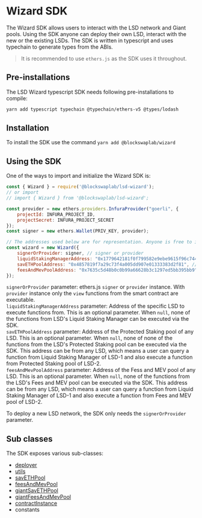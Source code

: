 # Wizard SDK
The Wizard SDK allows users to interact with the LSD network and Giant pools. Using the SDK anyone can deploy their own LSD, interact with the new or the existing LSDs. The SDK is written in typescript and uses typechain to generate types from the ABIs.  

> It is recommended to use `ethers.js` as the SDK uses it throughout.  

## Pre-installations
The LSD Wizard typescript SDK needs following pre-installations to compile:
```bash
yarn add typescript typechain @typechain/ethers-v5 @types/lodash
```

## Installation
To install the SDK use the command `yarn add @blockswaplab/wizard`  

## Using the SDK
One of the ways to import and initialize the Wizard SDK is:
```js
const { Wizard } = require('@blockswaplab/lsd-wizard');
// or import
// import { Wizard } from '@blockswaplab/lsd-wizard';

const provider = new ethers.providers.InfuraProvider("goerli", {
    projectId: INFURA_PROJECT_ID,
    projectSecret: INFURA_PROJECT_SECRET
});
const signer = new ethers.Wallet(PRIV_KEY, provider);

// The addresses used below are for representation. Anyone is free to initialise the SDK with their own LSD's respective addresses.  
const wizard = new Wizard({
    signerOrProvider: signer, // signer or provider
    liquidStakingManagerAddress: "0x1779642181f0f799582e9ebe9615f96c744e527b", // optional
    savETHPoolAddress: "0x4857819f7a29c73f4a005dd907e01333383d2f81", // optional
    feesAndMevPoolAddress: "0x7635c5d48b0c0b99a66628b3c1297ed5bb395bb9" // optional
});
```
`signerOrProvider` parameter: ethers.js `signer` or `provider` instance. With `provider` instance only the `view` functions from the smart contract are executable.  
`liquidStakingManagerAddress` parameter: Address of the specific LSD to execute functions from. This is an optional parameter. When `null`, none of the functions from LSD's Liquid Staking Manager can be executed via the SDK.  
`savETHPoolAddress` parameter: Address of the Protected Staking pool of any LSD. This is an optional parameter. When `null`, none of none of the functions from the LSD's Protected Staking pool can be executed via the SDK. This address can be from any LSD, which means a user can query a function from Liquid Staking Manager of LSD-1 and also execute a function from Protected Staking pool of LSD-2.  
`feesAndMevPoolAddress` parameter: Address of the Fess and MEV pool of any LSD. This is an optional parameter. When `null`, none of the functions from the LSD's Fees and MEV pool can be executed via the SDK. This address can be from any LSD, which means a user can query a function from Liquid Staking Manager of LSD-1 and also execute a function from Fees and MEV pool of LSD-2.  

To deploy a new LSD network, the SDK only needs the `signerOrProvider` parameter.  

## Sub classes
The SDK exposes various sub-classes:  
* [deployer](#deployer-sub-class)  
* [utils](#utils-sub-class)  
* [savETHPool](#saveth-pool-sub-class)  
* [feesAndMevPool](#fees-and-mev-sub-class)  
* [giantSavETHPool](#giant-saveth-pool-sub-class)  
* [giantFeesAndMevPool](#giant-fees-and-mev-sub-class)  
* [contractInstance](#contract-instance-sub-class)  
* constants  
